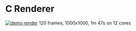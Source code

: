 # C Renderer

[![demo render](https://res.cloudinary.com/marcomontalbano/image/upload/v1612180214/video_to_markdown/images/streamable--970q40-c05b58ac6eb4c4700831b2b3070cd403.jpg)](https://streamable.com/970q40 "demo render")
120 frames, 1000x1000, 1m 47s on 12 cores
